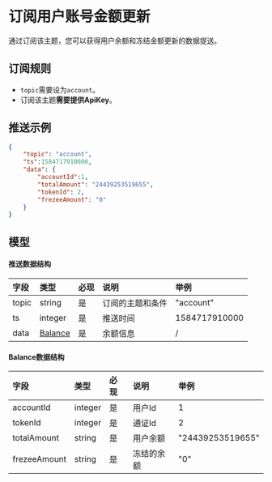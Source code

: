 # 订阅用户账号金额更新


通过订阅该主题，您可以获得用户余额和冻结金额更新的数据提送。

## 订阅规则

- `topic`需要设为`account`。
- 订阅该主题**需要提供ApiKey**。

## 推送示例

```json
{
	"topic": "account",
	"ts":1584717910000,
	"data": {
	    "accountId":1,
	    "totalAmount": "24439253519655",
	    "tokenId": 2,
	    "frezeeAmount": "0"
	}
}
```

## 模型

#### 推送数据结构

| 字段  |        类型         | 必现 |       说明       |     举例      |
| :--- | :----------------- | :------ | :-------------- | :----------- |
| topic |       string        |    是    | 订阅的主题和条件 |   "account"   |
|  ts   |       integer       |    是    |     推送时间     | 1584717910000 |
| data  | [Balance](#balance) |    是    |     余额信息     |       /       |

#### <span id= "balance">Balance数据结构</span> 

|     字段     |  类型   | 必现 |    说明    |       举例       |
| :---------- | :----- | :------ | :-------- | :-------------- |
|  accountId   | integer |    是    |   用户Id   |        1         |
|   tokenId    | integer |    是    |   通证Id   |        2         |
| totalAmount  | string  |    是    |  用户余额  | "24439253519655" |
| frezeeAmount | string  |    是    | 冻结的余额 |       "0"        |

